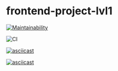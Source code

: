 # frontend-project-lvl1
[![Maintainability](https://api.codeclimate.com/v1/badges/a99a88d28ad37a79dbf6/maintainability)](https://codeclimate.com/github/codeclimate/codeclimate/maintainability)

![CI](https://github.com/manyautika/frontend-project-lvl1/workflows/CI/badge.svg)

[![asciicast](https://asciinema.org/a/ZMidcJ6TdGcotjZsKjeNt2I2U.svg)](https://asciinema.org/a/ZMidcJ6TdGcotjZsKjeNt2I2U)

[![asciicast](https://asciinema.org/a/6CrFo5IOLxN2PFaxkbgBOUhVK.svg)](https://asciinema.org/a/6CrFo5IOLxN2PFaxkbgBOUhVK)
